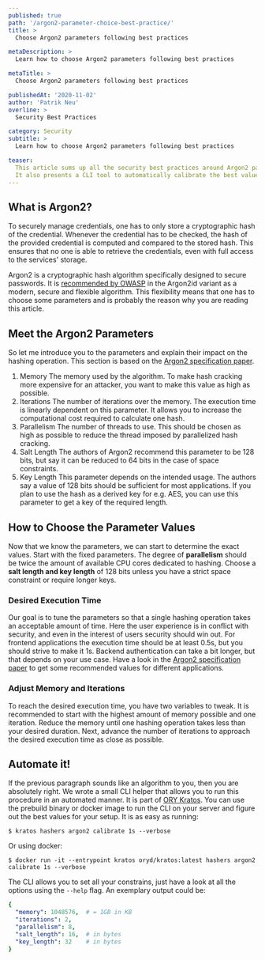 ```yaml
---
published: true
path: '/argon2-parameter-choice-best-practice/'
title: >
  Choose Argon2 parameters following best practices

metaDescription: >
  Learn how to choose Argon2 parameters following best practices

metaTitle: >
  Choose Argon2 parameters following best practices

publishedAt: '2020-11-02'
author: 'Patrik Neu'
overline: >
  Security Best Practices

category: Security
subtitle: >
  Learn how to choose Argon2 parameters following best practices

teaser:
  This article sums up all the security best practices around Argon2 parameter choice.
  It also presents a CLI tool to automatically calibrate the best values.
---
```


## What is Argon2?

To securely manage credentials, one has to only store a cryptographic hash of the credential.
Whenever the credential has to be checked, the hash of the provided credential is computed and
compared to the stored hash. This ensures that no one is able to retrieve the credentials,
even with full access to the services' storage.

Argon2 is a cryptographic hash algorithm specifically designed to secure passwords. It is
[recommended by OWASP](https://cheatsheetseries.owasp.org/cheatsheets/Password_Storage_Cheat_Sheet.html#argon2id)
in the Argon2id variant as a modern, secure and flexible algorithm. This flexibility
means that one has to choose some parameters and is probably the reason why you are reading this
article.

## Meet the Argon2 Parameters

So let me introduce you to the parameters and explain their impact on the hashing operation. This section is based on the
[Argon2 specification paper](https://password-hashing.net/argon2-specs.pdf).

1. Memory
   The memory used by the algorithm. To make hash cracking more expensive for an attacker, you want to make this value as high as possible.
2. Iterations
   The number of iterations over the memory. The execution time is linearly dependent on this parameter.
   It allows you to increase the computational cost required to calculate one hash.
3. Parallelism
   The number of threads to use. This should be chosen as high as possible to reduce the thread imposed by
   parallelized hash cracking.
4. Salt Length
   The authors of Argon2 recommend this parameter to be 128 bits, but say it can be reduced to 64 bits in the case of space constraints.
5. Key Length
   This parameter depends on the intended usage. The authors say a value of 128 bits should be sufficient for most applications.
   If you plan to use the hash as a derived key for e.g. AES, you can use this parameter to get a key of the required length.

## How to Choose the Parameter Values

Now that we know the parameters, we can start to determine the exact values. Start with the fixed parameters.
The degree of **parallelism** should be twice the amount of available CPU cores dedicated to hashing.
Choose a **salt length and key length** of 128 bits unless you have a strict space constraint or require longer keys.

### Desired Execution Time

Our goal is to tune the parameters so that a single hashing operation takes an acceptable amount of time.
Here the user experience is in conflict with security, and even in the interest of users security should win out.
For frontend applications the execution time should be at least 0.5s, but you should strive to make it 1s.
Backend authentication can take a bit longer, but that depends on your use case. Have a look in the
[Argon2 specification paper](https://password-hashing.net/argon2-specs.pdf) to get some recommended values for
different applications.

### Adjust Memory and Iterations

To reach the desired execution time, you have two variables to tweak. It is recommended to start with the highest amount
of memory possible and one iteration. Reduce the memory until one hashing operation takes less than your desired
duration. Next, advance the number of iterations to approach the desired execution time as close as possible.

## Automate it!

If the previous paragraph sounds like an algorithm to you, then you are absolutely right. We wrote a small CLI helper that allows you
to run this procedure in an automated manner. It is part of [ORY Kratos](https://github.com/ory/kratos). You can
use the prebuild binary or docker image to run the CLI on your server and figure out the best values for your setup.
It is as easy as running:

```
$ kratos hashers argon2 calibrate 1s --verbose
```

Or using docker:

```
$ docker run -it --entrypoint kratos oryd/kratos:latest hashers argon2 calibrate 1s --verbose
```

The CLI allows you to set all your constrains, just have a look at all the options using the `--help` flag.
An exemplary output could be:

```yaml
{
  "memory": 1048576,  # = 1GB in KB
  "iterations": 2,
  "parallelism": 8,
  "salt_length": 16,  # in bytes
  "key_length": 32    # in bytes
}
```
